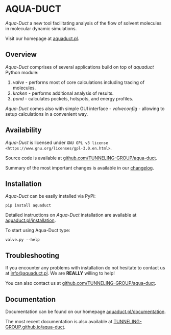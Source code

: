 AQUA-DUCT
=========

*Aqua-Duct* a new tool facilitating analysis of the flow of solvent
molecules in molecular dynamic simulations.

Visit our homepage at [aquaduct.pl](http://aquaduct.pl/).

## Overview

*Aqua-Duct* comprises of several applications build on top of *aquaduct* Python module:

1. *valve* - performs most of core calculations including tracing of molecules.
1. *kraken* - performs additional analysis of results.
1. *pond* - calculates pockets, hotspots, and energy profiles.

*Aqua-Duct* comes also with simple GUI interface - *valveconfig* - allowing to setup calculations in a convenient way.

## Availability

*Aqua-Duct* is licensed under
`GNU GPL v3 license <https://www.gnu.org/licenses/gpl-3.0.en.html>`.

Source code is available at [github.com/TUNNELING-GROUP/aqua-duct](https://github.com/TUNNELING-GROUP/aqua-duct/).

Summary of the most important changes is available in our [changelog](docs/source/changelog.rst).

## Installation

*Aqua-Duct* can be easily installed via PyPi:

    pip install aquaduct

Detailed instructions on *Aqua-Duct* installation are available at
[aquaduct.pl/installation](http://www.aquaduct.pl/installation/).

To start using Aqua-Duct type:

    valve.py --help

## Troubleshooting

If you encounter any problems with installation do not hesitate to
contact us at [info@aquaduct.pl](mailto:info@aquaduct.pl?subject=Aqua-Duct). We are **REALLY** willing to help!

You can also contact us at [github.com/TUNNELING-GROUP/aqua-duct](https://github.com/TUNNELING-GROUP/aqua-duct/).

## Documentation

Documentation can be found on our homepage [aquaduct.pl/documentation](http://aquaduct.pl/documentation/).

The most recent documentation is also available at [TUNNELING-GROUP.github.io/aqua-duct](https://TUNNELING-GROUP.github.io/aqua-duct/).
